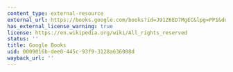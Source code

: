 ```yaml
---
content_type: external-resource
external_url: https://books.google.com/books?id=J91Z6ED7MgEC&lpg=PP1&dq=why%20evolution%20is%20true&pg=PP1#v=onepage&q&f=false
has_external_license_warning: true
license: https://en.wikipedia.org/wiki/All_rights_reserved
status: ''
title: Google Books
uid: 0009016b-dee0-445c-93f9-3128a636088d
wayback_url: ''
---
```

